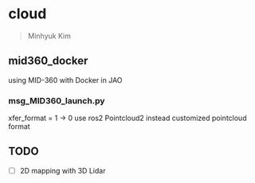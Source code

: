 # cloud
> Minhyuk Kim

## mid360_docker
using MID-360 with Docker in JAO
### msg_MID360_launch.py
xfer_format = 1 -> 0
use ros2 Pointcloud2 instead customized pointcloud format

## TODO
- [ ] 2D mapping with 3D Lidar
